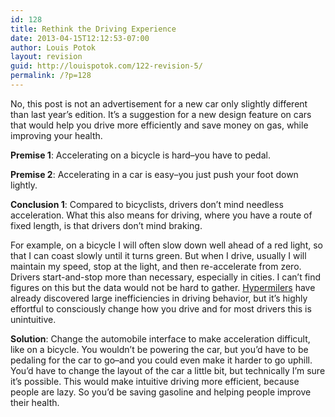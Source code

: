 ```yaml
---
id: 128
title: Rethink the Driving Experience
date: 2013-04-15T12:12:53-07:00
author: Louis Potok
layout: revision
guid: http://louispotok.com/122-revision-5/
permalink: /?p=128
---
```

No, this post is not an advertisement for a new car only slightly different than last year&#8217;s edition. It&#8217;s a suggestion for a new design feature on cars that would help you drive more efficiently and save money on gas, while improving your health.

**Premise 1**: Accelerating on a bicycle is hard&#8211;you have to pedal.

**Premise 2**: Accelerating in a car is easy&#8211;you just push your foot down lightly.

**Conclusion 1**: Compared to bicyclists, drivers don&#8217;t mind needless acceleration. What this also means for driving, where you have a route of fixed length, is that drivers don&#8217;t mind braking.

For example, on a bicycle I will often slow down well ahead of a red light, so that I can coast slowly until it turns green. But when I drive, usually I will maintain my speed, stop at the light, and then re-accelerate from zero. Drivers start-and-stop more than necessary, especially in cities. I can&#8217;t find figures on this but the data would not be hard to gather. [Hypermilers](http://en.wikipedia.org/wiki/Energy-efficient_driving#Acceleration_and_deceleration_.28braking.29) have already discovered large inefficiencies in driving behavior, but it&#8217;s highly effortful to consciously change how you drive and for most drivers this is unintuitive.

**Solution**: Change the automobile interface to make acceleration difficult, like on a bicycle. You wouldn&#8217;t be powering the car, but you&#8217;d have to be pedaling for the car to go&#8211;and you could even make it harder to go uphill. You&#8217;d have to change the layout of the car a little bit, but technically I&#8217;m sure it&#8217;s possible. This would make intuitive driving more efficient, because people are lazy. So you&#8217;d be saving gasoline and helping people improve their health.